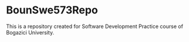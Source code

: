 # BounSwe573Repo
This is a repository created for Software Development Practice course of Bogazici University.
